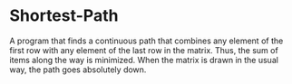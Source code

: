 # Shortest-Path
A program that finds a continuous path that combines any element of the first row with any 
element of the last row in the matrix. Thus, the sum of items along the way is minimized. When the 
matrix is drawn in the usual way, the path goes absolutely down.
